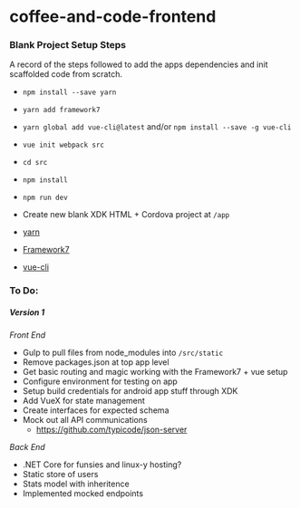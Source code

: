 # coffee-and-code-frontend

### Blank Project Setup Steps

A record of the steps followed to add the apps dependencies and init scaffolded code from scratch.

- `npm install --save yarn`
- `yarn add framework7`
- `yarn global add vue-cli@latest` and/or `npm install --save -g vue-cli`
- `vue init webpack src`
- `cd src`
- `npm install`
- `npm run dev`
- Create new blank XDK HTML + Cordova project at `/app`


- [yarn](https://www.npmjs.com/package/yarn)
- [Framework7](http://framework7.io/docs/)
- [vue-cli](https://github.com/vuejs-templates/webpack)


### To Do:

##### Version 1

_Front End_

- Gulp to pull files from node_modules into `/src/static`
- Remove packages.json at top app level
- Get basic routing and magic working with the Framework7 + vue setup
- Configure environment for testing on app
- Setup build credentials for android app stuff through XDK
- Add VueX for state management
- Create interfaces for expected schema
- Mock out all API communications
	- https://github.com/typicode/json-server

_Back End_

- .NET Core for funsies and linux-y hosting?
- Static store of users
- Stats model with inheritence
- Implemented mocked endpoints